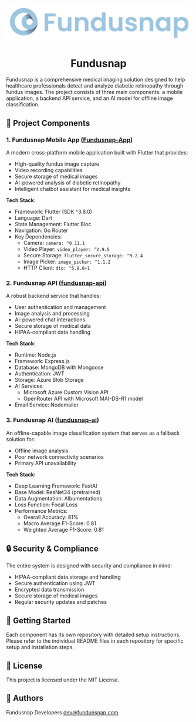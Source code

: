 <p align="center">
  <img src="assets/logo.png"/>
  <h1 align="center">Fundusnap</h1>
</p>

Fundusnap is a comprehensive medical imaging solution designed to help healthcare professionals detect and analyze diabetic retinopathy through fundus images. The project consists of three main components: a mobile application, a backend API service, and an AI model for offline image classification.

## 🏥 Project Components

### 1. Fundusnap Mobile App ([Fundusnap-App](https://github.com/fundusnap/Fundusnap-App))
A modern cross-platform mobile application built with Flutter that provides:
- High-quality fundus image capture
- Video recording capabilities
- Secure storage of medical images
- AI-powered analysis of diabetic retinopathy
- Intelligent chatbot assistant for medical insights

**Tech Stack:**
- Framework: Flutter (SDK ^3.8.0)
- Language: Dart
- State Management: Flutter Bloc
- Navigation: Go Router
- Key Dependencies:
  - Camera: `camera: ^0.11.1`
  - Video Player: `video_player: ^2.9.5`
  - Secure Storage: `flutter_secure_storage: ^9.2.4`
  - Image Picker: `image_picker: ^1.1.2`
  - HTTP Client: `dio: ^5.8.0+1`

### 2. Fundusnap API ([fundusnap-api](https://github.com/fundusnap/fundusnap-api))
A robust backend service that handles:
- User authentication and management
- Image analysis and processing
- AI-powered chat interactions
- Secure storage of medical data
- HIPAA-compliant data handling

**Tech Stack:**
- Runtime: Node.js
- Framework: Express.js
- Database: MongoDB with Mongoose
- Authentication: JWT
- Storage: Azure Blob Storage
- AI Services:
  - Microsoft Azure Custom Vision API
  - OpenRouter API with Microsoft MAI-DS-R1 model
- Email Service: Nodemailer

### 3. Fundusnap AI ([fundusnap-ai](https://github.com/fundusnap/fundusnap-ai))
An offline-capable image classification system that serves as a fallback solution for:
- Offline image analysis
- Poor network connectivity scenarios
- Primary API unavailability

**Tech Stack:**
- Deep Learning Framework: FastAI
- Base Model: ResNet34 (pretrained)
- Data Augmentation: Albumentations
- Loss Function: Focal Loss
- Performance Metrics:
  - Overall Accuracy: 81%
  - Macro Average F1-Score: 0.81
  - Weighted Average F1-Score: 0.81

## 🔒 Security & Compliance

The entire system is designed with security and compliance in mind:
- HIPAA-compliant data storage and handling
- Secure authentication using JWT
- Encrypted data transmission
- Secure storage of medical images
- Regular security updates and patches

## 🚀 Getting Started

Each component has its own repository with detailed setup instructions. Please refer to the individual README files in each repository for specific setup and installation steps.

## 📝 License

This project is licensed under the MIT License.

## 👥 Authors

Fundusnap Developers <dev@fundunsnap.com>
